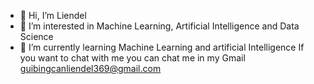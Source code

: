 - 👋 Hi, I’m Liendel
- 👀 I’m interested in Machine Learning, Artificial Intelligence and Data Science
- 🌱 I’m currently learning Machine Learning and artificial Intelligence
If you want to chat with me you can chat me in my Gmail guibingcanliendel369@gmail.com
